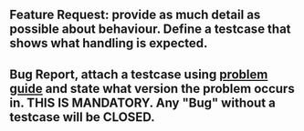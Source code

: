 ## Feature Request: provide as much detail as possible about behaviour. Define a testcase that shows what handling is expected.
## Bug Report, attach a testcase using [problem guide](http://www.datanucleus.org/documentation/problem_reporting.html) and state what version the problem occurs in. **THIS IS MANDATORY**. Any "Bug" without a testcase will be CLOSED.
